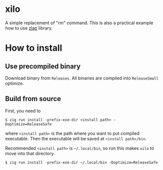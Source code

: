 # xilo
A simple replacement of "rm" command. This is also a practical example how to use [zlap](https://github.com/e0328eric/zlap.git) library.

# How to install

## Use precompiled binary
Download binary from `Releases`. All binaries are compiled into `ReleaseSmall` optimize.

## Build from source
First, you need to 
```console
$ zig run install -prefix-exe-dir <install path> -Doptimize=ReleaseSafe
```
where `<install path>` is the path where you want to put compiled executable.
Then the executable will be saved at `<install path>/bin`.

Recommended `<install path>` is `~/.local/bin`, so run this makes `xilo` to move into that directory.
```console
$ zig run install -prefix-exe-dir ~/.local/bin -Doptimize=ReleaseSafe
```
